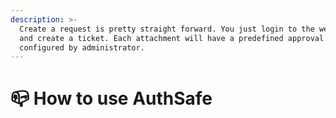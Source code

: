 ```yaml
---
description: >-
  Create a request is pretty straight forward. You just login to the web portal
  and create a ticket. Each attachment will have a predefined approval rule
  configured by administrator.
---
```


# 📪 How to use AuthSafe

